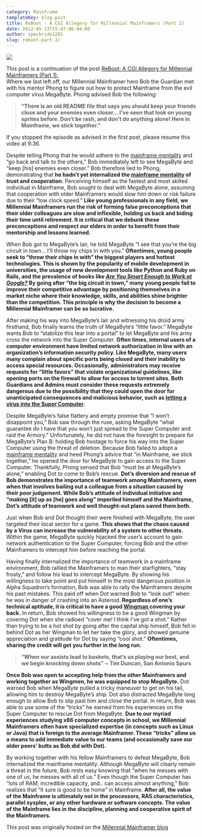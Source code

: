 ```yaml
---
category: Mainframe
templateKey: blog-post
title: ReBoot - A CGI Allegory for Millennial Mainframers (Part 2)
date: 2012-05-13T15:47:00-04:00
author: spmcbride1201
slug: reboot-part-2/
---
```


![](/img/posts/Reboot1.jpg)

<p>This post is a continuation of the post <a href="/reboot-part-1" target="_blank">ReBoot: A CGI Allegory for Millennial Mainframers (Part 1).</a><br/>Where we last left off, our Millennial Mainframer hero Bob the Guardian met with his mentor Phong to figure out how to protect Mainframe from the evil computer virus MegaByte. Phong advised Bob the following:</p>
<blockquote><p><b>&#8220;There is an old README file that says you should keep your friends  close and your enemies even closer&#8230;  I&#8217;ve seen that look on young  sprites before.  Don&#8217;t be rash,  and don&#8217;t do anything alone!  Here in  Mainframe, we stick together.&#8221;</b></p></blockquote>
<p>If you stopped the episode as advised in the first post, please resume this video at 9:36.</p>
<div></div>
<p>Despite telling Phong that he would adhere to the <a href="https://web.archive.org/web/20190417010403/http://millennialmainframer.com/2012/03/mainframe-mentality.html" target="_blank">mainframe mentality</a> and &#8220;go back and talk to the others,&#8221; Bob immediately left to see MegaByte and &#8220;keep [his] enemies even closer.&#8221; Bob therefore lied to Phong, demonstrating that <b>he hadn&#8217;t yet internalized the <a href="https://web.archive.org/web/20190417010403/http://millennialmainframer.com/2012/03/mainframe-mentality.html" target="_blank">mainframe mentality</a> of trust and cooperation</b>. Perceiving himself as the fastest and most skilled individual in Mainframe, Bob sought to deal with  MegaByte alone, assuming that cooperation with older Mainframers would slow him down or risk failure due to their &#8220;low clock  speed.&#8221; <b>Like young professionals in any field, we Millennial Mainframers run the risk of forming false  preconceptions that their older colleagues are slow and inflexible, holding us back and biding their time until retirement. It is critical that we debunk these preconceptions and respect our elders in order to benefit from their mentorship and lessons learned.</b></p>
<p>When Bob got to MegaByte&#8217;s lair, he told MegaByte &#8220;I see that you&#8217;re the big circuit in town&#8230; I&#8217;ll throw my chips in with you.&#8221; <b>Oftentimes, young people seek to &#8220;throw their chips in with&#8221; the biggest players and hottest technologies. This is shown by the popularity of mobile development in universities, the usage of new development tools like Python and Ruby on Rails, and the prevalence of books like <i><a href="https://web.archive.org/web/20190417010403/http://www.amazon.com/Are-Smart-Enough-Work-Google/dp/031609997X" target="_blank">Are You Smart Enough to Work at Google?</a></i> By going after &#8220;the big circuit in town,&#8221; many young people fail to improve their competitive advantage by positioning themselves in a market niche where their knowledge, skills, and abilities shine brighter than the competition. This principle is why the decision to become a Millennial Mainframer can be so lucrative.</b></p>
<p>After making his way into MegaByte&#8217;s lair and witnessing his droid army firsthand, Bob finally learns the truth of MegaByte&#8217;s &#8220;little favor.&#8221; MegaByte wants Bob to &#8220;stabilize this tear into a portal&#8221; to let MegaByte and his army cross the network into the Super Computer. <b>Often times, internal users of a computer environment have limited network authorization in line with an organization&#8217;s information security policy. Like MegaByte, many users many complain about specific ports being closed and their inability to access special resources. Occasionally, administrators may receive requests for &#8220;little favors&#8221; that violate organizational guidelines, like opening ports on the firewall to allow for access to torrent sites. Both Guardians and Admins must consider these requests extremely dangerous due to the possibility that they could open the door for unanticipated consequences and malicious behavior, such as <u>letting a virus into the Super Computer</u>.</b></p>
<p>Despite MegaByte&#8217;s false flattery and empty promise that &#8220;I won&#8217;t disappoint you,&#8221; Bob saw through the ruse, asking MegaByte &#8220;what guarantee do I have that you won&#8217;t just spread to the Super Computer and raid the Armory.&#8221; Unfortunately, he did not have the foresight to prepare for MegaByte&#8217;s Plan B: holding Bob hostage to force his way into the Super Computer using the threat of deletion. Because Bob failed to adopt a <a href="https://web.archive.org/web/20190417010403/http://millennialmainframer.com/2012/03/mainframe-mentality.html" target="_blank">mainframe mentality</a> and heed Phong&#8217;s advice that &#8220;in Mainframe, we  stick together,&#8221; he opened the door for MegaByte to gain  access to the Super Computer. Thankfully, Phong sensed that Bob &#8220;must be at MegaByte&#8217;s alone,&#8221; enabling Dot to come to Bob&#8217;s rescue. <b>Dot&#8217;s diversion and rescue of Bob demonstrates the importance of teamwork among Mainframers, even when that involves bailing out a colleague from a situation caused by their poor judgement. While Bob&#8217;s attitude of individual initiative and &#8220;making [it] up as [he] goes along&#8221; imperiled himself and the Mainframe, Dot&#8217;s attitude of teamwork and well thought-out plans saved them both.</b></p>
<p>Just when Bob and Dot thought their were finished with MegaByte, the user targeted their local sector for a game. <b>This shows that the chaos caused by a Virus can increase the vulnerability of a system to other threats.</b> Within the game, MegaByte quickly hijacked the user&#8217;s account to gain network authentication to the Super Computer, forcing Bob and the other Mainframers to intercept him before reaching the portal.</p>
<p>Having finally internalized the importance of teamwork in a mainframe environment, Bob rallied the Mainframers to man their starfighters, &#8220;stay frosty,&#8221; and follow his lead to intercept MegaByte. By showing his willingness to take point and put himself in the most dangerous position in Alpha Squadron&#8217;s formation, Bob was able to rally the Mainframers despite his past mistakes. This paid off when Dot warned Bob to &#8220;look out!&#8221; when he was in danger of crashing into an Asteroid.<b> Regardless of one&#8217;s technical aptitude, it is critical to have a good <a href="https://web.archive.org/web/20190417010403/http://en.wikipedia.org/wiki/Buddy_system" target="_blank">Wingman </a>covering your back.</b> In return, Bob showed his willingness to be a good Wingman by covering Dot when she radioed &#8220;cover me! I think I&#8217;ve got a shot.&#8221; Rather than trying to be a hot shot by going after the capital ship himself, Bob fell in behind Dot as her Wingman to let her take the glory, and showed genuine appreciation and gratitude for Dot by saying &#8220;cool shot.&#8221; <b>Oftentimes, sharing the credit will get you further in the long run.</b></p>
<blockquote><p><b>&#8220;When our assists lead to baskets, that&#8217;s us playing our best, and we begin knocking down shots&#8221; ~ Tim Duncan, San Antonio Spurs</b></p></blockquote>
<p><b>Once Bob was open to accepting help from the other Mainframers and working together as Wingmen, he was equipped to stop MegaByte.</b>  Dot warned Bob when MegaByte pulled a tricky maneuver to get on his tail, allowing him to destroy MegaByte&#8217;s ship.  Dot also distracted MegaByte  long enough to allow Bob to slip past him and close the portal. In return, Bob was able to use some of the &#8220;tricks&#8221; he earned from his experiences on the Super Computer to rescue  Dot from MegaByte. <b>Due to our myriad experiences studying x86 computer concepts in school, we Millennial Mainframers often have specialized expertise (in concepts such as Linux or Java) that is foreign to the average Mainframer.  These &#8220;tricks&#8221; allow us a means to add immediate value to our teams (and occasionally save our older peers&#8217; butts as Bob did with Dot).</b></p>
<p>By working together with his fellow Mainframers to defeat MegaByte, Bob internalized the mainframe mentality. Although MegaByte will clearly remain a threat in the future, Bob rests easy knowing that &#8220;when he messes with one of us, he messes with all of us.&#8221; Even though the Super Computer has &#8220;lots of RAM, incredible capacity, and.. can access almost anything,&#8221; Bob realizes that &#8220;it sure is good to be home&#8221; in Mainframe. <b>After all, the value of the Mainframe is ultimately not in the processors, RAS characteristics, parallel sysplex, or any other hardware or software concepts.  The value of the Mainframe lies in the discipline, planning and cooperative spirit of the Mainframers.</b></p>

This post was originally hosted on the [Millennial Mainframer blog](https://web.archive.org/web/20190417010403/http://millennialmainframer.com/2012/05/reboot-a-cgi-allegory-for-millennial-mainframers-part-2/)
